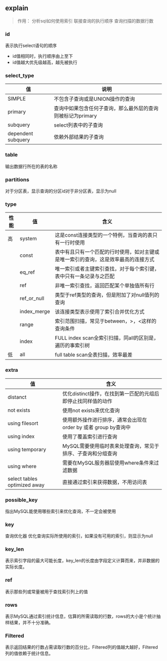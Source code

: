 
## explain

> 作用：
> 分析sql如何使用索引
> 联接查询的执行顺序
> 查询扫描的数据行数

### id
表示执行select语句的顺序
- id值相同时，执行顺序由上至下
- id值越大优先级越高，越先被执行


### select_type

| 值 | 说明 |
| - | - |
| SIMPLE | 不包含子查询或是UNION操作的查询 |
| primary | 查询中如果包含任何子查询，那么最外层的查询则被标记为primary |
| subquery | select列表中的子查询 |
| dependent subquery | 依赖外部结果的子查询 |

### table
输出数据行所在的表的名称


### partitions
对于分区表，显示查询的分区id对于非分区表，显示为null

### type
| 性能 | 值 | 含义 |
| - | - | - |
| 高 | system | 这是const连接类型的一个特例，当查询的表只有一行时使用 |
|  | const | 表中有且只有一个匹配的行时使用，如对主键或是唯一索引的查询，这是效率最高的连接方式 |
|  | eq_ref | 唯一索引或者主键索引查找，对于每个索引键，表中只有一条记录与之匹配 |
|  | ref | 非唯一索引查找，返回匹配某个单独值所有行 |
|  | ref_or_null | 类型于ref类型的查询，但是附加了对null值列的查询 |
|  | index_merge | 该连接类型表示使用了索引合并优化方式 |
|  | range | 索引范围扫描，常见于between，>，<这样的查询条件 |
|  | index | FULL index scan全索引扫描，同all的区别是，遍历的事索引树 |
| 低 | all | full table scan全表扫描，效率最差 |



### extra
|  值 | 含义 |
|  - | - |
| distanct | 优化distinct操作，在找到第一匹配的元组后即停止找同样值的动作 |
| not exists | 使用not exists来优化查询 |
| using filesort | 使用额外操作进行排序，通常会出现在order by 或者 group by查询中 |
| using index | 使用了覆盖索引进行查询 |
| using temporary | MySQL需要使用临时表来处理查询，常见于排序、子查询和分组查询 |
| using where | 需要在MySQL服务器层使用where条件来过滤数据 |
| select tables optimized away | 直接通过索引来获得数据，不用访问表 |


### possible_key
指出MySQL能使用哪些索引来优化查询，不一定会被使用



### key
查询优化器 优化查询实际所使用的索引，如果没有可用的索引，则显示为null


### key_len
表示索引字段的最大可能长度，key_len的长度由字段定义计算而来，并非数据的实际长度。


### ref
表示那些列或常量被用于查找索引列上的值

### rows
表示MySQL通过索引统计信息，估算的所需读取的行数，rows的大小是个统计抽样结果，并不十分准确。


### Filtered
表示返回结果的行数占需读取行数的百分比，Filtered列的值越大越好，Filtered列的值依赖于统计信息。





